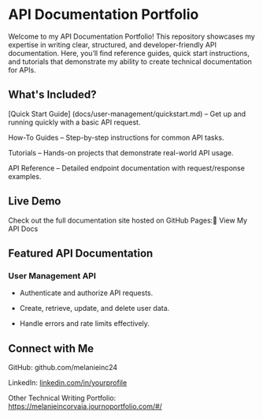 # API Documentation Portfolio
Welcome to my API Documentation Portfolio! This repository showcases my expertise in writing clear, structured, and developer-friendly API documentation. Here, you’ll find reference guides, quick start instructions, and tutorials that demonstrate my ability to create technical documentation for APIs.

## What's Included?
[Quick Start Guide] (docs/user-management/quickstart.md) – Get up and running quickly with a basic API request.

How-To Guides – Step-by-step instructions for common API tasks.

Tutorials – Hands-on projects that demonstrate real-world API usage.

API Reference – Detailed endpoint documentation with request/response examples.

## Live Demo

Check out the full documentation site hosted on GitHub Pages:🔗 View My API Docs

## Featured API Documentation

### User Management API

- Authenticate and authorize API requests.

- Create, retrieve, update, and delete user data.

- Handle errors and rate limits effectively.

## Connect with Me

GitHub: github.com/melanieinc24

LinkedIn: [linkedin.com/in/yourprofile](https://www.linkedin.com/in/melanie-incorvaia-4b400347)

Other Technical Writing Portfolio: https://melanieincorvaia.journoportfolio.com/#/

